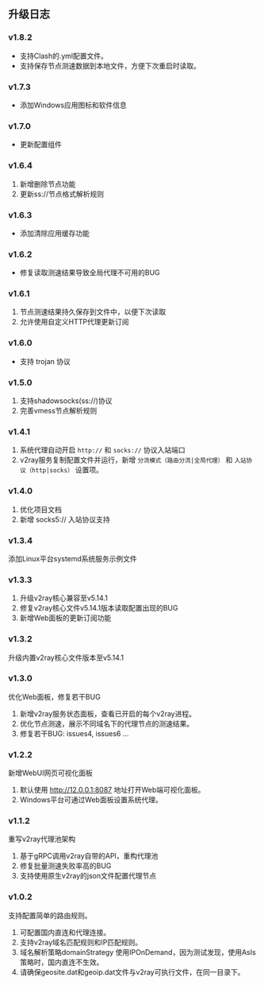 ## 升级日志

### v1.8.2

- 支持Clash的.yml配置文件。
- 支持保存节点测速数据到本地文件，方便下次重启时读取。

### v1.7.3

- 添加Windows应用图标和软件信息

### v1.7.0

- 更新配置组件

### v1.6.4

1. 新增删除节点功能
2. 更新ss://节点格式解析规则

### v1.6.3

- 添加清除应用缓存功能

### v1.6.2

- 修复读取测速结果导致全局代理不可用的BUG

### v1.6.1

1. 节点测速结果持久保存到文件中，以便下次读取
2. 允许使用自定义HTTP代理更新订阅

### v1.6.0

- 支持 trojan 协议

### v1.5.0

1. 支持shadowsocks(ss://)协议
2. 完善vmess节点解析规则

### v1.4.1

1. 系统代理自动开启 `http://` 和 `socks://` 协议入站端口
2. v2ray服务复制配置文件并运行，新增 `分流模式（路由分流|全局代理）` 和 `入站协议（http|socks）` 设置项。

### v1.4.0

1. 优化项目文档
2. 新增 socks5:// 入站协议支持

### v1.3.4

添加Linux平台systemd系统服务示例文件

### v1.3.3

1. 升级v2ray核心兼容至v5.14.1
2. 修复v2ray核心文件v5.14.1版本读取配置出现的BUG
3. 新增Web面板的更新订阅功能

### v1.3.2

升级内置v2ray核心文件版本至v5.14.1

### v1.3.0

优化Web面板，修复若干BUG

1. 新增v2ray服务状态面板，查看已开启的每个v2ray进程。
2. 优化节点测速，展示不同域名下的代理节点的测速结果。
3. 修复若干BUG: issues4, issues6 ...


### v1.2.2

新增WebUI网页可视化面板

1. 默认使用 http://12.0.0.1:8087 地址打开Web端可视化面板。
2. Windows平台可通过Web面板设置系统代理。


### v1.1.2

重写v2ray代理池架构

1. 基于gRPC调用v2ray自带的API，重构代理池
2. 修复批量测速失败率高的BUG
3. 支持使用原生v2ray的json文件配置代理节点


### v1.0.2

支持配置简单的路由规则。

1. 可配置国内直连和代理连接。
2. 支持v2ray域名匹配规则和IP匹配规则。
3. 域名解析策略domainStrategy 使用IPOnDemand，因为测试发现，使用AsIs策略时，国内直连不生效。
4. 请确保geosite.dat和geoip.dat文件与v2ray可执行文件，在同一目录下。